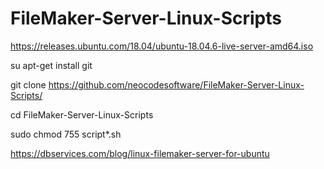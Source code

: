# FileMaker-Server-Linux-Scripts

https://releases.ubuntu.com/18.04/ubuntu-18.04.6-live-server-amd64.iso



su apt-get install git

git clone https://github.com/neocodesoftware/FileMaker-Server-Linux-Scripts/

cd FileMaker-Server-Linux-Scripts

sudo chmod 755 script*.sh

https://dbservices.com/blog/linux-filemaker-server-for-ubuntu
